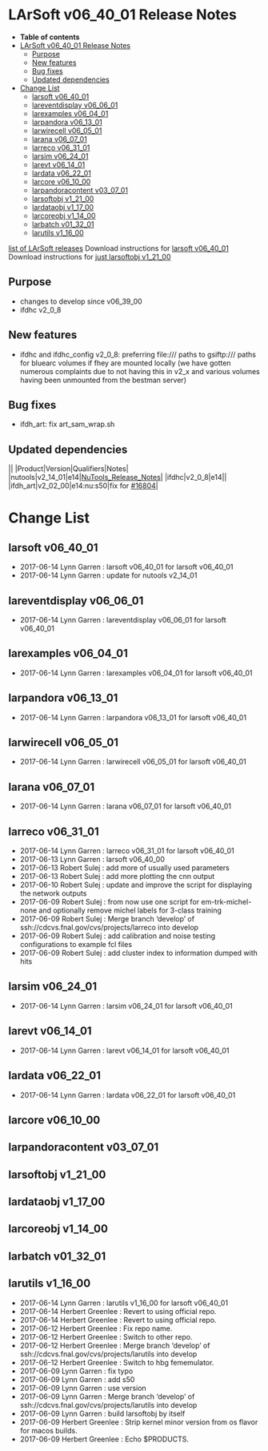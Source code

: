 LArSoft v06\_40\_01 Release Notes
======================================================================

-   **Table of contents**
-   [LArSoft v06\_40\_01 Release Notes](#LArSoft-v06_40_01-Release-Notes)
    -   [Purpose](#Purpose)
    -   [New features](#New-features)
    -   [Bug fixes](#Bug-fixes)
    -   [Updated dependencies](#Updated-dependencies)
-   [Change List](#Change-List)
    -   [larsoft v06\_40\_01](#larsoft-v06_40_01)
    -   [lareventdisplay v06\_06\_01](#lareventdisplay-v06_06_01)
    -   [larexamples v06\_04\_01](#larexamples-v06_04_01)
    -   [larpandora v06\_13\_01](#larpandora-v06_13_01)
    -   [larwirecell v06\_05\_01](#larwirecell-v06_05_01)
    -   [larana v06\_07\_01](#larana-v06_07_01)
    -   [larreco v06\_31\_01](#larreco-v06_31_01)
    -   [larsim v06\_24\_01](#larsim-v06_24_01)
    -   [larevt v06\_14\_01](#larevt-v06_14_01)
    -   [lardata v06\_22\_01](#lardata-v06_22_01)
    -   [larcore v06\_10\_00](#larcore-v06_10_00)
    -   [larpandoracontent v03\_07\_01](#larpandoracontent-v03_07_01)
    -   [larsoftobj v1\_21\_00](#larsoftobj-v1_21_00)
    -   [lardataobj v1\_17\_00](#lardataobj-v1_17_00)
    -   [larcoreobj v1\_14\_00](#larcoreobj-v1_14_00)
    -   [larbatch v01\_32\_01](#larbatch-v01_32_01)
    -   [larutils v1\_16\_00](#larutils-v1_16_00)

[list of LArSoft releases](LArSoft_release_list)
Download instructions for [larsoft v06\_40\_01](http://scisoft.fnal.gov/scisoft/bundles/larsoft/v06_40_01/larsoft-v06_40_01.html)
Download instructions for [just larsoftobj v1\_21\_00](http://scisoft.fnal.gov/scisoft/bundles/larsoftobj/v1_21_00/larsoftobj-v1_21_00.html)

Purpose
--------------------

-   changes to develop since v06\_39\_00
-   ifdhc v2\_0\_8

New features
------------------------------

-   ifdhc and ifdhc\_config v2\_0\_8: preferring file:/// paths to gsiftp:/// paths for bluearc volumes if fhey are mounted locally (we have gotten numerous complaints due to not having this in v2\_x and various volumes having been unmounted from the bestman server)

Bug fixes
------------------------

-   ifdh\_art: fix art\_sam\_wrap.sh

Updated dependencies
----------------------------------------------

||
|Product|Version|Qualifiers|Notes|
|nutools|v2\_14\_01|e14|[NuTools\_Release\_Notes](/redmine/projects/nutools/wiki/NuTools_Release_Notes#nutools-v2_14_01)|
|ifdhc|v2\_0\_8|e14||
|ifdh\_art|v2\_02\_00|e14:nu:s50|fix for [\#16804](/redmine/issues/16804 "Bug: Typo in art_sam_wrap.sh (Closed)")|

Change List
============================

larsoft v06\_40\_01
------------------------------------------

-   2017-06-14 Lynn Garren : larsoft v06\_40\_01 for larsoft v06\_40\_01
-   2017-06-14 Lynn Garren : update for nutools v2\_14\_01

lareventdisplay v06\_06\_01
----------------------------------------------------------

-   2017-06-14 Lynn Garren : lareventdisplay v06\_06\_01 for larsoft v06\_40\_01

larexamples v06\_04\_01
--------------------------------------------------

-   2017-06-14 Lynn Garren : larexamples v06\_04\_01 for larsoft v06\_40\_01

larpandora v06\_13\_01
------------------------------------------------

-   2017-06-14 Lynn Garren : larpandora v06\_13\_01 for larsoft v06\_40\_01

larwirecell v06\_05\_01
--------------------------------------------------

-   2017-06-14 Lynn Garren : larwirecell v06\_05\_01 for larsoft v06\_40\_01

larana v06\_07\_01
----------------------------------------

-   2017-06-14 Lynn Garren : larana v06\_07\_01 for larsoft v06\_40\_01

larreco v06\_31\_01
------------------------------------------

-   2017-06-14 Lynn Garren : larreco v06\_31\_01 for larsoft v06\_40\_01
-   2017-06-13 Lynn Garren : larsoft v06\_40\_00
-   2017-06-13 Robert Sulej : add more of usually used parameters
-   2017-06-13 Robert Sulej : add more plotting the cnn output
-   2017-06-10 Robert Sulej : update and improve the script for displaying the network outputs
-   2017-06-09 Robert Sulej : from now use one script for em-trk-michel-none and optionally remove michel labels for 3-class training
-   2017-06-09 Robert Sulej : Merge branch ‘develop’ of ssh://cdcvs.fnal.gov/cvs/projects/larreco into develop
-   2017-06-09 Robert Sulej : add calibration and noise testing configurations to example fcl files
-   2017-06-09 Robert Sulej : add cluster index to information dumped with hits

larsim v06\_24\_01
----------------------------------------

-   2017-06-14 Lynn Garren : larsim v06\_24\_01 for larsoft v06\_40\_01

larevt v06\_14\_01
----------------------------------------

-   2017-06-14 Lynn Garren : larevt v06\_14\_01 for larsoft v06\_40\_01

lardata v06\_22\_01
------------------------------------------

-   2017-06-14 Lynn Garren : lardata v06\_22\_01 for larsoft v06\_40\_01

larcore v06\_10\_00
------------------------------------------

larpandoracontent v03\_07\_01
--------------------------------------------------------------

larsoftobj v1\_21\_00
----------------------------------------------

lardataobj v1\_17\_00
----------------------------------------------

larcoreobj v1\_14\_00
----------------------------------------------

larbatch v01\_32\_01
--------------------------------------------

larutils v1\_16\_00
------------------------------------------

-   2017-06-14 Lynn Garren : larutils v1\_16\_00 for larsoft v06\_40\_01
-   2017-06-14 Herbert Greenlee : Revert to using official repo.
-   2017-06-14 Herbert Greenlee : Revert to using official repo.
-   2017-06-12 Herbert Greenlee : Fix repo name.
-   2017-06-12 Herbert Greenlee : Switch to other repo.
-   2017-06-12 Herbert Greenlee : Merge branch ‘develop’ of ssh://cdcvs.fnal.gov/cvs/projects/larutils into develop
-   2017-06-12 Herbert Greenlee : Switch to hbg fememulator.
-   2017-06-09 Lynn Garren : fix typo
-   2017-06-09 Lynn Garren : add s50
-   2017-06-09 Lynn Garren : use version
-   2017-06-09 Lynn Garren : Merge branch ‘develop’ of ssh://cdcvs.fnal.gov/cvs/projects/larutils into develop
-   2017-06-09 Lynn Garren : build larsoftobj by itself
-   2017-06-09 Herbert Greenlee : Strip kernel minor version from os flavor for macos builds.
-   2017-06-09 Herbert Greenlee : Echo \$PRODUCTS.
